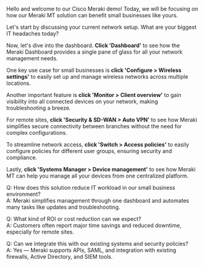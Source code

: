 Hello and welcome to our Cisco Meraki demo! Today, we will be focusing on how our Meraki MT solution can benefit small businesses like yours. 

Let's start by discussing your current network setup. What are your biggest IT headaches today? 

Now, let's dive into the dashboard. **Click 'Dashboard'** to see how the Meraki Dashboard provides a single pane of glass for all your network management needs.

One key use case for small businesses is **click 'Configure > Wireless settings'** to easily set up and manage wireless networks across multiple locations.

Another important feature is **click 'Monitor > Client overview'** to gain visibility into all connected devices on your network, making troubleshooting a breeze.

For remote sites, **click 'Security & SD-WAN > Auto VPN'** to see how Meraki simplifies secure connectivity between branches without the need for complex configurations.

To streamline network access, **click 'Switch > Access policies'** to easily configure policies for different user groups, ensuring security and compliance.

Lastly, **click 'Systems Manager > Device management'** to see how Meraki MT can help you manage all your devices from one centralized platform.

Q: How does this solution reduce IT workload in our small business environment?  
A: Meraki simplifies management through one dashboard and automates many tasks like updates and troubleshooting.

Q: What kind of ROI or cost reduction can we expect?  
A: Customers often report major time savings and reduced downtime, especially for remote sites.

Q: Can we integrate this with our existing systems and security policies?  
A: Yes — Meraki supports APIs, SAML, and integration with existing firewalls, Active Directory, and SIEM tools.